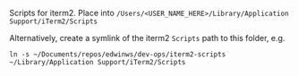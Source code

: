 Scripts for iterm2. Place into `/Users/<USER_NAME_HERE>/Library/Application Support/iTerm2/Scripts`

Alternatively, create a symlink of the iterm2 `Scripts` path to this folder, e.g.

```
ln -s ~/Documents/repos/edwinws/dev-ops/iterm2-scripts ~/Library/Application Support/iTerm2/Scripts
```
